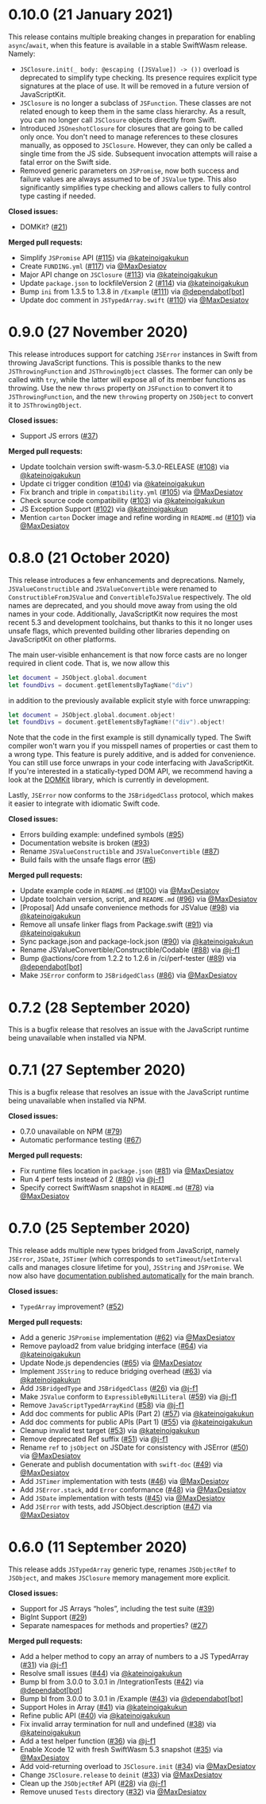 # 0.10.0 (21 January 2021)

This release contains multiple breaking changes in preparation for enabling `async`/`await`, when
this feature is available in a stable SwiftWasm release. Namely:

* `JSClosure.init(_ body: @escaping ([JSValue]) -> ())` overload is deprecated to simplify type
checking. Its presence requires explicit type signatures at the place of use. It will be removed
in a future version of JavaScriptKit.
* `JSClosure` is no longer a subclass of `JSFunction`. These classes are not related enough to keep
them in the same class hierarchy.
As a result, you can no longer call `JSClosure` objects directly from Swift.
* Introduced `JSOneshotClosure` for closures that are going to be called only once. You don't need
to manage references to these closures manually, as opposed to `JSClosure`.
However, they can only be called a single time from the JS side. Subsequent invocation attempts will raise a fatal error on the Swift side.
* Removed generic parameters on `JSPromise`, now both success and failure values are always assumed
to be of `JSValue` type. This also significantly simplifies type checking and allows callers to
fully control type casting if needed.

**Closed issues:**

- DOMKit? ([#21](https://github.com/swiftwasm/JavaScriptKit/issues/21))

**Merged pull requests:**

- Simplify `JSPromise` API ([#115](https://github.com/swiftwasm/JavaScriptKit/pull/115)) via [@kateinoigakukun](https://github.com/kateinoigakukun)
- Create `FUNDING.yml` ([#117](https://github.com/swiftwasm/JavaScriptKit/pull/117)) via [@MaxDesiatov](https://github.com/MaxDesiatov)
- Major API change on `JSClosure` ([#113](https://github.com/swiftwasm/JavaScriptKit/pull/113)) via [@kateinoigakukun](https://github.com/kateinoigakukun)
- Update `package.json` to lockfileVersion 2 ([#114](https://github.com/swiftwasm/JavaScriptKit/pull/114)) via [@kateinoigakukun](https://github.com/kateinoigakukun)
- Bump `ini` from 1.3.5 to 1.3.8 in `/Example` ([#111](https://github.com/swiftwasm/JavaScriptKit/pull/111)) via [@dependabot[bot]](https://github.com/dependabot[bot])
- Update doc comment in `JSTypedArray.swift` ([#110](https://github.com/swiftwasm/JavaScriptKit/pull/110)) via [@MaxDesiatov](https://github.com/MaxDesiatov)

# 0.9.0 (27 November 2020)

This release introduces support for catching `JSError` instances in Swift from throwing JavaScript
functions. This is possible thanks to the new `JSThrowingFunction` and `JSThrowingObject` classes.
The former can only be called with `try`, while the latter will expose all of its member functions
as throwing. Use the new `throws` property on `JSFunction` to convert it to `JSThrowingFunction`,
and the new `throwing` property on `JSObject` to convert it to `JSThrowingObject`.

**Closed issues:**

- Support JS errors ([#37](https://github.com/swiftwasm/JavaScriptKit/issues/37))

**Merged pull requests:**

- Update toolchain version swift-wasm-5.3.0-RELEASE ([#108](https://github.com/swiftwasm/JavaScriptKit/pull/108)) via [@kateinoigakukun](https://github.com/kateinoigakukun)
- Update ci trigger condition ([#104](https://github.com/swiftwasm/JavaScriptKit/pull/104)) via [@kateinoigakukun](https://github.com/kateinoigakukun)
- Fix branch and triple in `compatibility.yml` ([#105](https://github.com/swiftwasm/JavaScriptKit/pull/105)) via [@MaxDesiatov](https://github.com/MaxDesiatov)
- Check source code compatibility ([#103](https://github.com/swiftwasm/JavaScriptKit/pull/103)) via [@kateinoigakukun](https://github.com/kateinoigakukun)
- JS Exception Support ([#102](https://github.com/swiftwasm/JavaScriptKit/pull/102)) via [@kateinoigakukun](https://github.com/kateinoigakukun)
- Mention `carton` Docker image and refine wording in `README.md` ([#101](https://github.com/swiftwasm/JavaScriptKit/pull/101)) via [@MaxDesiatov](https://github.com/MaxDesiatov)

# 0.8.0 (21 October 2020)

This release introduces a few enhancements and deprecations. Namely, `JSValueConstructible`
and `JSValueConvertible` were renamed to `ConstructibleFromJSValue` and `ConvertibleToJSValue`
respectively. The old names are deprecated, and you should move away from using the old names in
your code. Additionally, JavaScriptKit now requires the most recent 5.3 and development toolchains,
but thanks to this it no longer uses unsafe flags, which prevented building other libraries
depending on JavaScriptKit on other platforms.

The main user-visible enhancement is that now force casts are no longer required in client code.
That is, we now allow this

```swift
let document = JSObject.global.document
let foundDivs = document.getElementsByTagName("div")
```

in addition to the previously available explicit style with force unwrapping:

```swift
let document = JSObject.global.document.object!
let foundDivs = document.getElementsByTagName!("div").object!
```

Note that the code in the first example is still dynamically typed. The Swift compiler won't warn
you if you misspell names of properties or cast them to a wrong type. This feature is purely
additive, and is added for convenience. You can still use force unwraps in your code interfacing
with JavaScriptKit. If you're interested in a statically-typed DOM API, we recommend having a look
at the [DOMKit](https://github.com/swiftwasm/DOMKit) library, which is currently in development.

Lastly, `JSError` now conforms to the `JSBridgedClass` protocol, which makes it easier to integrate
with idiomatic Swift code.

**Closed issues:**

- Errors building example: undefined symbols ([#95](https://github.com/swiftwasm/JavaScriptKit/issues/95))
- Documentation website is broken ([#93](https://github.com/swiftwasm/JavaScriptKit/issues/93))
- Rename `JSValueConstructible` and `JSValueConvertible` ([#87](https://github.com/swiftwasm/JavaScriptKit/issues/87))
- Build fails with the unsafe flags error ([#6](https://github.com/swiftwasm/JavaScriptKit/issues/6))

**Merged pull requests:**

- Update example code in `README.md` ([#100](https://github.com/swiftwasm/JavaScriptKit/pull/100)) via [@MaxDesiatov](https://github.com/MaxDesiatov)
- Update toolchain version, script, and `README.md` ([#96](https://github.com/swiftwasm/JavaScriptKit/pull/96)) via [@MaxDesiatov](https://github.com/MaxDesiatov)
- [Proposal] Add unsafe convenience methods for JSValue ([#98](https://github.com/swiftwasm/JavaScriptKit/pull/98)) via [@kateinoigakukun](https://github.com/kateinoigakukun)
- Remove all unsafe linker flags from Package.swift ([#91](https://github.com/swiftwasm/JavaScriptKit/pull/91)) via [@kateinoigakukun](https://github.com/kateinoigakukun)
- Sync package.json and package-lock.json  ([#90](https://github.com/swiftwasm/JavaScriptKit/pull/90)) via [@kateinoigakukun](https://github.com/kateinoigakukun)
- Rename JSValueConvertible/Constructible/Codable ([#88](https://github.com/swiftwasm/JavaScriptKit/pull/88)) via [@j-f1](https://github.com/j-f1)
- Bump @actions/core from 1.2.2 to 1.2.6 in /ci/perf-tester ([#89](https://github.com/swiftwasm/JavaScriptKit/pull/89)) via [@dependabot[bot]](https://github.com/dependabot[bot])
- Make `JSError` conform to `JSBridgedClass` ([#86](https://github.com/swiftwasm/JavaScriptKit/pull/86)) via [@MaxDesiatov](https://github.com/MaxDesiatov)

# 0.7.2 (28 September 2020)

This is a bugfix release that resolves an issue with the JavaScript runtime being unavailable when installed via NPM.

# 0.7.1 (27 September 2020)

This is a bugfix release that resolves an issue with the JavaScript runtime being unavailable when installed via NPM.

**Closed issues:**

- 0.7.0 unavailable on NPM ([#79](https://github.com/swiftwasm/JavaScriptKit/issues/79))
- Automatic performance testing ([#67](https://github.com/swiftwasm/JavaScriptKit/issues/67))

**Merged pull requests:**

- Fix runtime files location in `package.json` ([#81](https://github.com/swiftwasm/JavaScriptKit/pull/81)) via [@MaxDesiatov](https://github.com/MaxDesiatov)
- Run 4 perf tests instead of 2 ([#80](https://github.com/swiftwasm/JavaScriptKit/pull/80)) via [@j-f1](https://github.com/j-f1)
- Specify correct SwiftWasm snapshot in `README.md` ([#78](https://github.com/swiftwasm/JavaScriptKit/pull/78)) via [@MaxDesiatov](https://github.com/MaxDesiatov)

# 0.7.0 (25 September 2020)

This release adds multiple new types bridged from JavaScript, namely `JSError`, `JSDate`, `JSTimer` (which corresponds to `setTimeout`/`setInterval` calls and manages closure lifetime for you), `JSString` and `JSPromise`. We now also have [documentation published automatically](https://swiftwasm.github.io/JavaScriptKit/) for the main branch.

**Closed issues:**

- `TypedArray` improvement? ([#52](https://github.com/swiftwasm/JavaScriptKit/issues/52))

**Merged pull requests:**

- Add a generic `JSPromise` implementation ([#62](https://github.com/swiftwasm/JavaScriptKit/pull/62)) via [@MaxDesiatov](https://github.com/MaxDesiatov)
- Remove payload2 from value bridging interface ([#64](https://github.com/swiftwasm/JavaScriptKit/pull/64)) via [@kateinoigakukun](https://github.com/kateinoigakukun)
- Update Node.js dependencies ([#65](https://github.com/swiftwasm/JavaScriptKit/pull/65)) via [@MaxDesiatov](https://github.com/MaxDesiatov)
- Implement `JSString` to reduce bridging overhead ([#63](https://github.com/swiftwasm/JavaScriptKit/pull/63)) via [@kateinoigakukun](https://github.com/kateinoigakukun)
- Add `JSBridgedType` and `JSBridgedClass` ([#26](https://github.com/swiftwasm/JavaScriptKit/pull/26)) via [@j-f1](https://github.com/j-f1)
- Make `JSValue` conform to `ExpressibleByNilLiteral` ([#59](https://github.com/swiftwasm/JavaScriptKit/pull/59)) via [@j-f1](https://github.com/j-f1)
- Remove `JavaScriptTypedArrayKind` ([#58](https://github.com/swiftwasm/JavaScriptKit/pull/58)) via [@j-f1](https://github.com/j-f1)
- Add doc comments for public APIs (Part 2) ([#57](https://github.com/swiftwasm/JavaScriptKit/pull/57)) via [@kateinoigakukun](https://github.com/kateinoigakukun)
- Add doc comments for public APIs (Part 1) ([#55](https://github.com/swiftwasm/JavaScriptKit/pull/55)) via [@kateinoigakukun](https://github.com/kateinoigakukun)
- Cleanup invalid test target ([#53](https://github.com/swiftwasm/JavaScriptKit/pull/53)) via [@kateinoigakukun](https://github.com/kateinoigakukun)
- Remove deprecated Ref suffix ([#51](https://github.com/swiftwasm/JavaScriptKit/pull/51)) via [@j-f1](https://github.com/j-f1)
- Rename `ref` to `jsObject` on JSDate for consistency with JSError ([#50](https://github.com/swiftwasm/JavaScriptKit/pull/50)) via [@MaxDesiatov](https://github.com/MaxDesiatov)
- Generate and publish documentation with `swift-doc` ([#49](https://github.com/swiftwasm/JavaScriptKit/pull/49)) via [@MaxDesiatov](https://github.com/MaxDesiatov)
- Add `JSTimer` implementation with tests ([#46](https://github.com/swiftwasm/JavaScriptKit/pull/46)) via [@MaxDesiatov](https://github.com/MaxDesiatov)
- Add `JSError.stack`, add `Error` conformance ([#48](https://github.com/swiftwasm/JavaScriptKit/pull/48)) via [@MaxDesiatov](https://github.com/MaxDesiatov)
- Add `JSDate` implementation with tests ([#45](https://github.com/swiftwasm/JavaScriptKit/pull/45)) via [@MaxDesiatov](https://github.com/MaxDesiatov)
- Add `JSError` with tests, add JSObject.description ([#47](https://github.com/swiftwasm/JavaScriptKit/pull/47)) via [@MaxDesiatov](https://github.com/MaxDesiatov)

# 0.6.0 (11 September 2020)

This release adds `JSTypedArray` generic type, renames `JSObjectRef` to `JSObject`, and makes `JSClosure` memory management more explicit.

**Closed issues:**

- Support for JS Arrays “holes”, including the test suite ([#39](https://github.com/swiftwasm/JavaScriptKit/issues/39))
- BigInt Support ([#29](https://github.com/swiftwasm/JavaScriptKit/issues/29))
- Separate namespaces for methods and properties? ([#27](https://github.com/swiftwasm/JavaScriptKit/issues/27))

**Merged pull requests:**

- Add a helper method to copy an array of numbers to a JS TypedArray ([#31](https://github.com/swiftwasm/JavaScriptKit/pull/31)) via [@j-f1](https://github.com/j-f1)
- Resolve small issues ([#44](https://github.com/swiftwasm/JavaScriptKit/pull/44)) via [@kateinoigakukun](https://github.com/kateinoigakukun)
- Bump bl from 3.0.0 to 3.0.1 in /IntegrationTests ([#42](https://github.com/swiftwasm/JavaScriptKit/pull/42)) via [@dependabot[bot]](https://github.com/dependabot[bot])
- Bump bl from 3.0.0 to 3.0.1 in /Example ([#43](https://github.com/swiftwasm/JavaScriptKit/pull/43)) via [@dependabot[bot]](https://github.com/dependabot[bot])
- Support Holes in Array ([#41](https://github.com/swiftwasm/JavaScriptKit/pull/41)) via [@kateinoigakukun](https://github.com/kateinoigakukun)
- Refine public API ([#40](https://github.com/swiftwasm/JavaScriptKit/pull/40)) via [@kateinoigakukun](https://github.com/kateinoigakukun)
- Fix invalid array termination for null and undefined ([#38](https://github.com/swiftwasm/JavaScriptKit/pull/38)) via [@kateinoigakukun](https://github.com/kateinoigakukun)
- Add a test helper function ([#36](https://github.com/swiftwasm/JavaScriptKit/pull/36)) via [@j-f1](https://github.com/j-f1)
- Enable Xcode 12 with fresh SwiftWasm 5.3 snapshot ([#35](https://github.com/swiftwasm/JavaScriptKit/pull/35)) via [@MaxDesiatov](https://github.com/MaxDesiatov)
- Add void-returning overload to `JSClosure.init` ([#34](https://github.com/swiftwasm/JavaScriptKit/pull/34)) via [@MaxDesiatov](https://github.com/MaxDesiatov)
- Change `JSClosure.release` to `deinit` ([#33](https://github.com/swiftwasm/JavaScriptKit/pull/33)) via [@MaxDesiatov](https://github.com/MaxDesiatov)
- Clean up the `JSObjectRef` API ([#28](https://github.com/swiftwasm/JavaScriptKit/pull/28)) via [@j-f1](https://github.com/j-f1)
- Remove unused `Tests` directory ([#32](https://github.com/swiftwasm/JavaScriptKit/pull/32)) via [@MaxDesiatov](https://github.com/MaxDesiatov)
